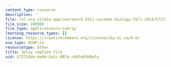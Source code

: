 ```yaml
---
content_type: resource
description: ''
file: /ol-ocw-studio-app/courses/8-591j-systems-biology-fall-2014/57272dde6e665a1c807ac6dfe6560efa_NnDqJhtUqjw.vtt
file_size: 108989
file_type: application/x-subrip
learning_resource_types: []
license: https://creativecommons.org/licenses/by-nc-sa/4.0/
ocw_type: OCWFile
resourcetype: Other
title: 3play caption file
uid: 57272dde-6e66-5a1c-807a-c6dfe6560efa
---
```

